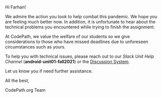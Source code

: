 Hi Farhan!

We admire the action you took  to help combat this pandemic. We hope you are feeling much better now. In addition, it is unfortunate to hear about the technical problems you encountered while trying to finish the assignment.

At CodePath, we value the welfare of our students so we give considerations to those who have missed deadlines due to unforeseen circumstances such as yours. 

To help you with technical issues, please reach out to our *Slack Unit Help Channel* (**android-unit01-fall2021**) or the [Discussion System](https://discussions.codepath.com/).

Let us know you if need further assistance.


All the best,

CodePath.org Team
